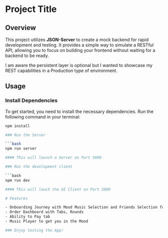 # Project Title

## Overview
This project utilizes **JSON-Server** to create a mock backend for rapid development and testing. It provides a simple way to simulate a RESTful API, allowing you to focus on building your frontend without waiting for a backend to be ready.

I am aware the persistent layer is optional but I wanted to showcase my REST capabilities in a Production type of environment. 

## Usage

### Install Dependencies
To get started, you need to install the necessary dependencies. Run the following command in your terminal:

```bash
npm install

### Run the Server

```bash
npm run server

#### This will launch a Server on Port 5000

### Run the development client

```bash
npm run dev

#### This will lauch the UI Client on Port 3000

# Features

- Onboarding Journey with Mood Music Selection and Friends Selection for Bill splitting
- Order Dashboard with Tabs, Rounds 
- Ability to Pay tab 
- Music Player to get you in the Mood

### Enjoy testing the App!